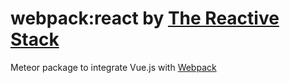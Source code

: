 # webpack:react by [The Reactive Stack](https://thereactivestack.com)
Meteor package to integrate Vue.js with [Webpack](https://github.com/thereactivestack/meteor-webpack)
